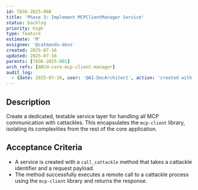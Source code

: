 ```yaml
---
id: TASK-2025-008
title: 'Phase 3: Implement MCPClientManager Service'
status: backlog
priority: high
type: feature
estimate: 'M'
assignee: '@catmandu-devs'
created: 2025-07-16
updated: 2025-07-16
parents: [TASK-2025-001]
arch_refs: [ARCH-core-mcp-client-manager]
audit_log:
  - {date: 2025-07-16, user: '@AI-DocArchitect', action: 'created with status backlog'}
---
```

## Description
Create a dedicated, testable service layer for handling all MCP communication with cattackles. This encapsulates the `mcp-client` library, isolating its complexities from the rest of the core application.

## Acceptance Criteria
- A service is created with a `call_cattackle` method that takes a cattackle identifier and a request payload.
- The method successfully executes a remote call to a cattackle process using the `mcp-client` library and returns the response.